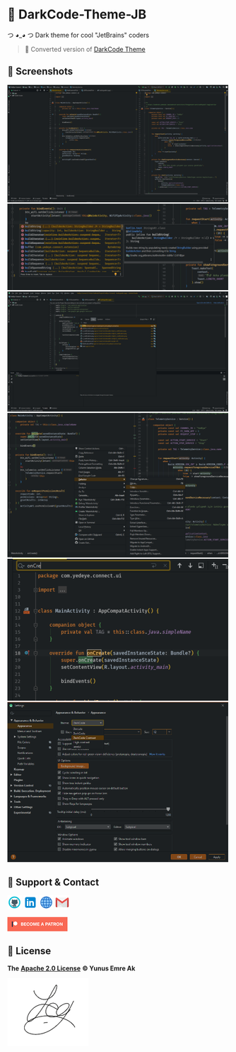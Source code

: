 # 🖤 DarkCode-Theme-JB
つ ◕_◕ つ Dark theme for cool "JetBrains" coders

> 💱 Converted version of [DarkCode Theme](https://marketplace.visualstudio.com/items?itemName=yedhrab.darkcode-theme-adopted-python-and-markdown)

## 🤳 Screenshots

<div>
	<img src="../.github/assets/ui.png" width="500" /> </br>
	<img src="../.github/assets/complation_widget.png" width="500" /> </br>
	<img src="../.github/assets/darkcode_search.png" width="500" /> </br>
	<img src="../.github/assets/menu.png" width="500" /> </br>
	<img src="../.github/assets/search_widget.png" width="500" /> </br>
	<img src="../.github/assets/settings_appearance.png" width="500" /> </br>
</dev>

## 💖 Support & Contact

​[​![Github](../.github/assets/github_32px.png)​](https://github.com/yedhrab) [​![LinkedIn](../.github/assets/linkedin_32px.png)​](https://www.linkedin.com/in/yemreak/) [​![Website](../.github/assets/geography_32px.png)​](https://yemreak.com/) [​![Mail](../.github/assets/gmail_32px.png)​](mailto:yemreak.com@gmail.com?subject=DarkCode-Theme-JB%20%7C%20GitHub)​

​[​![Patreon](../.github/assets/become_a_patron_32px.png)](https://www.patreon.com/yemreak/)

## 🔏 License

**The** [**Apache 2.0 License**](https://choosealicense.com/licenses/apache-2.0/) **©️ Yunus Emre Ak**

![YEmreAk](../.github/assets/ysigniture-trans.png)

